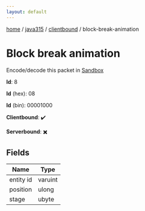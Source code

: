 ```yaml
---
layout: default
---
```


[home](/)  /  [java315](/protocol/java315)  /  [clientbound](/protocol/java315/clientbound)  /  block-break-animation

# Block break animation

Encode/decode this packet in [Sandbox](../../../sandbox/java315#clientbound.block_break_animation)

**Id**: 8

**Id** (hex): 08

**Id** (bin): 00001000

**Clientbound**: ✔️

**Serverbound**: ✖️

## Fields

Name | Type
---|---
entity id | varuint
position | ulong
stage | ubyte
